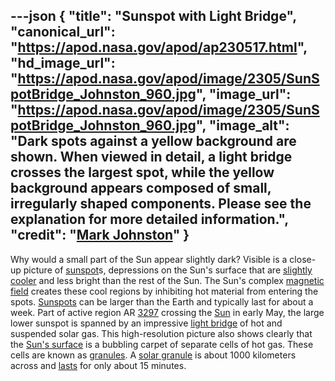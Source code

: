 ---json
{
  "title": "Sunspot with Light Bridge",
  "canonical_url": "https://apod.nasa.gov/apod/ap230517.html",
  "hd_image_url": "https://apod.nasa.gov/apod/image/2305/SunSpotBridge_Johnston_960.jpg",
  "image_url": "https://apod.nasa.gov/apod/image/2305/SunSpotBridge_Johnston_960.jpg",
  "image_alt": "Dark spots against a yellow background are shown. When viewed in detail, a light bridge crosses the largest spot, while the yellow background appears composed of small, irregularly shaped components. Please see the explanation for more detailed information.",
  "credit": "[Mark Johnston](https://solarsystem.nasa.gov/ambassadors/1672/)"
}
---

Why would a small part of the Sun appear slightly dark? Visible is a close-up picture of [sunspot](https://en.wikipedia.org/wiki/Sunspot)s, depressions on the Sun's surface that are [slightly cooler](https://i5.walmartimages.com/asr/c603f47c-58c5-486a-bf37-e2b49a90c683_1.6d76034b23dfb94fd850ac8bd4f51a62.jpeg) and less bright than the rest of the Sun. The Sun's complex [magnetic field](https://www.nasa.gov/feature/goddard/2016/understanding-the-magnetic-sun) creates these cool regions by inhibiting hot material from entering the spots. [Sunspots](https://apod.nasa.gov/apod/ap150629.html) can be larger than the Earth and typically last for about a week. Part of active region AR [3297](https://spaceweather.com/images2023/07may23/hmi1898.gif) crossing the [Sun](https://solarsystem.nasa.gov/solar-system/sun/in-depth/) in early May, the large lower sunspot is spanned by an impressive [light bridge](https://apod.nasa.gov/apod/ap000522.html) of hot and suspended solar gas. This high-resolution picture also shows clearly that the [Sun's surface](https://scied.ucar.edu/learning-zone/sun-space-weather/surface-of-the-sun) is a bubbling carpet of separate cells of hot gas. These cells are known as [granules](https://apod.nasa.gov/apod/ap111106.html). A [solar granule](https://en.wikipedia.org/wiki/Solar_granule) is about 1000 kilometers across and [lasts](https://apod.nasa.gov/apod/ap200203.html) for only about 15 minutes.
